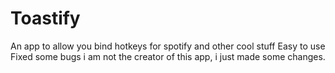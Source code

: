 # Toastify
An app to allow you bind hotkeys for spotify and other cool stuff
Easy to use
Fixed some bugs
i am not the creator of this app, i just made some changes.
